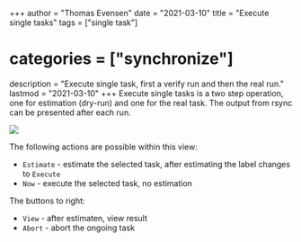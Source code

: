 +++
author = "Thomas Evensen"
date = "2021-03-10"
title =  "Execute single tasks"
tags = ["single task"]
# categories = ["synchronize"]
description = "Execute single task, first a verify run and then the real run."
lastmod = "2021-03-10"
+++
Execute single tasks is a two step operation, one for estimation (dry-run) and one for the real task. The output from rsync can be presented after each run.

![](/images/singletask/singletask.png)

The following actions are possible within this view:

- `Estimate` - estimate the selected task, after estimating the label changes to `Execute`
- `Now` - execute the selected task, no estimation

The buttons to right:

- `View` - after estimaten, view result
- `Abort` - abort the ongoing task
